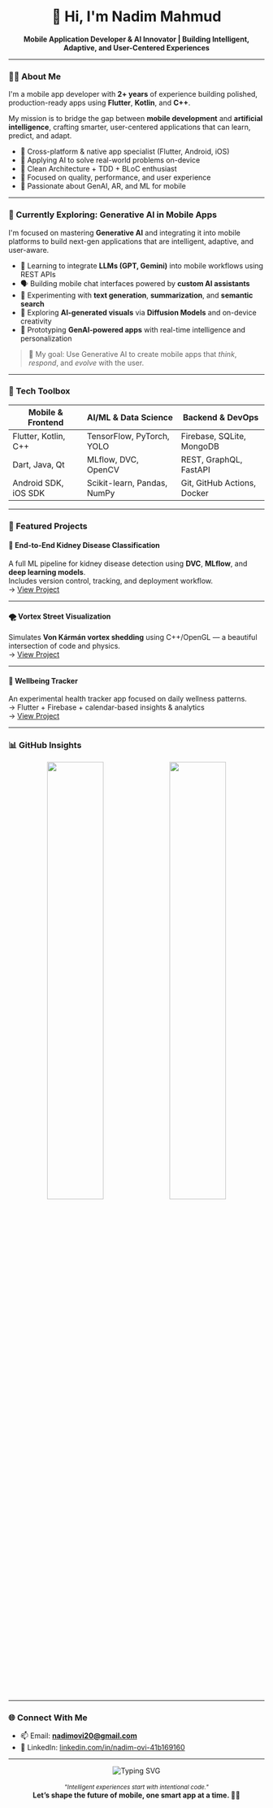 <!-- Nadim Mahmud – GitHub Profile -->

<h1 align="center">👋 Hi, I'm Nadim Mahmud</h1>
<p align="center"><strong>Mobile Application Developer & AI Innovator | Building Intelligent, Adaptive, and User-Centered Experiences</strong></p>

---

### 👨‍💻 About Me

I'm a mobile app developer with **2+ years** of experience building polished, production-ready apps using **Flutter**, **Kotlin**, and **C++**.

My mission is to bridge the gap between **mobile development** and **artificial intelligence**, crafting smarter, user-centered applications that can learn, predict, and adapt.

- 📱 Cross-platform & native app specialist (Flutter, Android, iOS)  
- 🤖 Applying AI to solve real-world problems on-device  
- 🧪 Clean Architecture + TDD + BLoC enthusiast  
- 🚀 Focused on quality, performance, and user experience  
- 💬 Passionate about GenAI, AR, and ML for mobile

---

### 🤖 Currently Exploring: Generative AI in Mobile Apps

I'm focused on mastering **Generative AI** and integrating it into mobile platforms to build next-gen applications that are intelligent, adaptive, and user-aware.

- 🧠 Learning to integrate **LLMs (GPT, Gemini)** into mobile workflows using REST APIs  
- 🗣️ Building mobile chat interfaces powered by **custom AI assistants**  
- 🧾 Experimenting with **text generation**, **summarization**, and **semantic search**  
- 🎨 Exploring **AI-generated visuals** via **Diffusion Models** and on-device creativity  
- 📱 Prototyping **GenAI-powered apps** with real-time intelligence and personalization

> 🚀 My goal: Use Generative AI to create mobile apps that *think*, *respond*, and *evolve* with the user.

---

### 🧰 Tech Toolbox

| Mobile & Frontend         | AI/ML & Data Science         | Backend & DevOps             |
|---------------------------|------------------------------|-------------------------------|
| Flutter, Kotlin, C++      | TensorFlow, PyTorch, YOLO    | Firebase, SQLite, MongoDB     |
| Dart, Java, Qt            | MLflow, DVC, OpenCV          | REST, GraphQL, FastAPI        |
| Android SDK, iOS SDK      | Scikit-learn, Pandas, NumPy  | Git, GitHub Actions, Docker   |

---

### 🚀 Featured Projects

#### 🧠 End-to-End Kidney Disease Classification  
A full ML pipeline for kidney disease detection using **DVC**, **MLflow**, and **deep learning models**.  
Includes version control, tracking, and deployment workflow.  
→ [View Project](https://github.com/NadimOvi/End-To-End-Kidney-Disease-Classification-MLflow-DVC)

---

#### 🌪️ Vortex Street Visualization  
Simulates **Von Kármán vortex shedding** using C++/OpenGL — a beautiful intersection of code and physics.  
→ [View Project](https://github.com/NadimOvi/VortexStreetVisualization)

---

#### 🌱 Wellbeing Tracker  
An experimental health tracker app focused on daily wellness patterns.  
→ Flutter + Firebase + calendar-based insights & analytics  
→ [View Project](https://github.com/NadimOvi/Wellbeing-Tracker)

---

### 📊 GitHub Insights

<p align="center">
  <img src="https://github-readme-stats.vercel.app/api?username=nadimovi&show_icons=true&hide_title=true&hide_border=true&theme=default" width="47%" />
  <img src="https://github-readme-stats.vercel.app/api/top-langs/?username=nadimovi&layout=compact&hide_border=true&theme=default" width="47%" />
</p>

---

### 🌐 Connect With Me

- 📫 Email: **nadimovi20@gmail.com**  
- 💼 LinkedIn: [linkedin.com/in/nadim-ovi-41b169160](https://linkedin.com/in/nadim-ovi-41b169160)

---

<div align="center">
  <img src="https://readme-typing-svg.demolab.com?font=Fira+Code&weight=600&pause=1000&color=22D3EE&center=true&vCenter=true&width=500&lines=Building+Mobile+Apps+with+AI+at+the+Edge;Driven+by+Design.+Powered+by+Code." alt="Typing SVG" />
  <br><br>
  <sub><i>"Intelligent experiences start with intentional code."</i></sub><br>
  <strong>Let’s shape the future of mobile, one smart app at a time. 🤖📱</strong>
</div>
